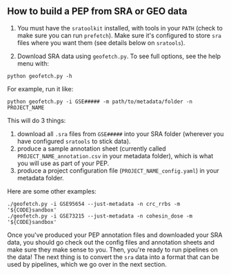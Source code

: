 
## How to build a PEP from SRA or GEO data

1. You must have the `sratoolkit` installed, with tools in your `PATH` (check to make sure you can run `prefetch`). Make sure it's configured to store `sra` files where you want them (see details below on `sratools`).

2. Download SRA data using `geofetch.py`. To see full options, see the help menu with:

```console
python geofetch.py -h
```

For example, run it like:

```console
python geofetch.py -i GSE##### -m path/to/metadata/folder -n PROJECT_NAME
```

This will do 3 things:

1. download all `.sra` files from `GSE#####` into your SRA folder (wherever you have configured `sratools` to stick data).
2. produce a sample annotation sheet (currently called `PROJECT_NAME_annotation.csv` in your metadata folder), which is what you will use as part of your PEP.
3. produce a project configuration file (`PROJECT_NAME_config.yaml`) in your metadata folder.

Here are some other examples:

```console
./geofetch.py -i GSE95654 --just-metadata -n crc_rrbs -m '${CODE}sandbox'
./geofetch.py -i GSE73215 --just-metadata -n cohesin_dose -m '${CODE}sandbox'
```

Once you've produced your PEP annotation files and downloaded your SRA data, you should go check out the config files and annotation sheets and make sure they make sense to you. Then, you're ready to run pipelines on the data! The next thing is to convert the `sra` data into a format that can be used by pipelines, which we go over in the next section.

